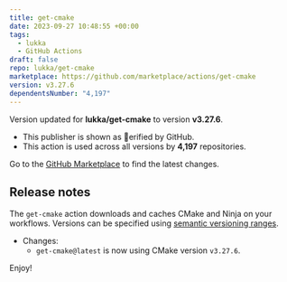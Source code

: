 ```yaml
---
title: get-cmake
date: 2023-09-27 10:48:55 +00:00
tags:
  - lukka
  - GitHub Actions
draft: false
repo: lukka/get-cmake
marketplace: https://github.com/marketplace/actions/get-cmake
version: v3.27.6
dependentsNumber: "4,197"
---
```



Version updated for **lukka/get-cmake** to version **v3.27.6**.
- This publisher is shown as erified by GitHub.
- This action is used across all versions by **4,197** repositories.

Go to the [GitHub Marketplace](https://github.com/marketplace/actions/get-cmake) to find the latest changes.

## Release notes

The `get-cmake` action downloads and caches CMake and Ninja on your workflows. Versions can be specified using [semantic versioning ranges](https://docs.npmjs.com/about-semantic-versioning).

 - Changes:
   - `get-cmake@latest` is now using CMake version `v3.27.6`.
 
Enjoy!
